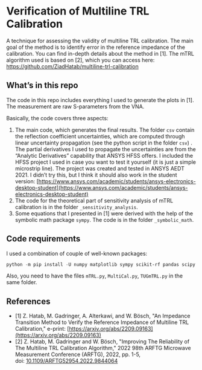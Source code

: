 # Verification of Multiline TRL Calibration

A technique for assessing the validity of multiline TRL calibration. The main goal of the method is to identify error in the reference impedance of the calibration. You can find in-depth details about the method in [1]. The mTRL algorithm used is based on [2], which you can access here: https://github.com/ZiadHatab/multiline-trl-calibration

## What’s in this repo

The code in this repo includes everything I used to generate the plots in [1]. The measurement are raw S-parameters from the VNA.

Basically, the code covers three aspects:

1. The main code, which generates the final results. The folder `csv` contain the reflection coefficient uncertainties, which are computed through linear uncertainty propagation (see the python script in the folder `csv`) . The partial derivatives I used to propagate the uncertainties are from the “Analytic Derivatives” capability that ANSYS HFSS offers. I included the HFSS project I used in case you want to test it yourself (it is just a simple microstrip line). The project was created and tested in ANSYS AEDT 2021. I didn’t try this, but I think it should also work in the student version: [https://www.ansys.com/academic/students/ansys-electronics-desktop-student](https://www.ansys.com/academic/students/ansys-electronics-desktop-student)
2. The code for the theoretical part of sensitivity analysis of mTRL calibration is in the folder `_sensitivity_analysis`.
3. Some equations that I presented in [1] were derived with the help of the symbolic math package `sympy`. The code is in the folder `_symbolic_math`.

## ****Code requirements****

I used a combination of couple of well-known packages:

```powershell
python -m pip install -U numpy matplotlib sympy scikit-rf pandas scipy
```

Also, you need to have the files `mTRL.py`, `MultiCal.py`, `TUGmTRL.py` in the same folder.

## ****References****

- [1] Z. Hatab, M. Gadringer, A. Alterkawi, and W. Bösch, "An Impedance Transition Method to Verify the Reference Impedance of Multiline TRL Calibration," e-print: [https://arxiv.org/abs/2209.09163](https://arxiv.org/abs/2209.09163)
- [2] Z. Hatab, M. Gadringer and W. Bösch, "Improving The Reliability of The Multiline TRL Calibration Algorithm," 2022 98th ARFTG Microwave Measurement Conference (ARFTG), 2022, pp. 1-5, doi: [10.1109/ARFTG52954.2022.9844064](https://ieeexplore.ieee.org/document/9844064)